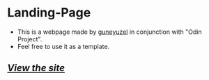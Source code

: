 # Landing-Page

- This is a webpage made by [guneyuzel](https://github.com/guneyuzel) in conjunction with "Odin Project".
- Feel free to use it as a template.

## _[View the site](https://guneyuzel.github.io/landing-page/)_

